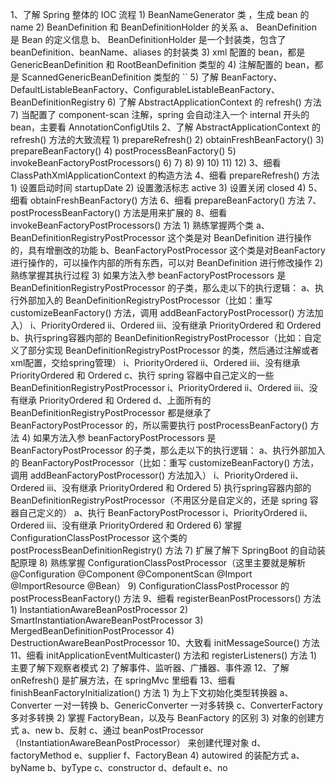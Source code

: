 1、了解 Spring 整体的 IOC 流程
    1) BeanNameGenerator 类 ，生成 bean 的 name
    2) BeanDefinition 和 BeanDefinitionHolder 的关系
        a、 BeanDefinition 是 Bean 的定义信息
        b、 BeanDefinitionHolder 是一个封装类，包含了 beanDefinition、beanName、aliases 的封装类
    3) xml 配置的 bean，都是 GenericBeanDefinition 和 RootBeanDefinition 类型的
    4) 注解配置的 bean，都是 ScannedGenericBeanDefinition 类型的   ``
    5) 了解 BeanFactory、DefaultListableBeanFactory、ConfigurableListableBeanFactory、BeanDefinitionRegistry
    6) 了解 AbstractApplicationContext 的 refresh() 方法
    7) 当配置了 component-scan 注解，spring 会自动注入一个 internal 开头的 bean，主要看 AnnotationConfigUtils
2、了解 AbstractApplicationContext 的 refresh() 方法的大致流程
    1) prepareRefresh()
    2) obtainFreshBeanFactory()
    3) prepareBeanFactory()
    4) postProcessBeanFactory()
    5) invokeBeanFactoryPostProcessors()
    6)
    7)
    8)
    9)
    10)
    11)
    12)
3、细看 ClassPathXmlApplicationContext 的构造方法
4、细看 prepareRefresh() 方法
    1) 设置启动时间 startupDate
    2) 设置激活标志 active
    3) 设置关闭 closed
    4) 
5、细看 obtainFreshBeanFactory() 方法 
6、细看 prepareBeanFactory() 方法
7、postProcessBeanFactory() 方法是用来扩展的
8、细看 invokeBeanFactoryPostProcessors() 方法
    1) 熟练掌握两个类 
        a、BeanDefinitionRegistryPostProcessor   这个类是对 BeanDefinition 进行操作的，具有增删改的功能
        b、BeanFactoryPostProcessor  这个类是对BeanFactory 进行操作的，可以操作内部的所有东西，可以对 BeanDefinition 进行修改操作
    2) 熟练掌握其执行过程
    3) 如果方法入参 beanFactoryPostProcessors 是 BeanDefinitionRegistryPostProcessor 的子类，那么走以下的执行逻辑：
        a、执行外部加入的 BeanDefinitionRegistryPostProcessor（比如：重写 customizeBeanFactory() 方法，调用 addBeanFactoryPostProcessor() 方法加入）
            i、PriorityOrdered
            ii、Ordered
            iii、没有继承 PriorityOrdered 和 Ordered 
        b、执行spring容器内部的 BeanDefinitionRegistryPostProcessor（比如：自定义了部分实现 BeanDefinitionRegistryPostProcessor 的类，然后通过注解或者xml配置，交给spring管理）
            i、PriorityOrdered
            ii、Ordered
            iii、没有继承 PriorityOrdered 和 Ordered 
        c、执行 spring 容器中自己定义的一些 BeanDefinitionRegistryPostProcessor
            i、PriorityOrdered
            ii、Ordered
            iii、没有继承 PriorityOrdered 和 Ordered 
        d、上面所有的 BeanDefinitionRegistryPostProcessor 都是继承了 BeanFactoryPostProcessor 的，所以需要执行 postProcessBeanFactory() 方法
    4) 如果方法入参 beanFactoryPostProcessors 是 BeanFactoryPostProcessor 的子类，那么走以下的执行逻辑：
        a、执行外部加入的 BeanFactoryPostProcessor（比如：重写 customizeBeanFactory() 方法，调用 addBeanFactoryPostProcessor() 方法加入）
            i、PriorityOrdered
            ii、Ordered
            iii、没有继承 PriorityOrdered 和 Ordered 
    5) 执行spring容器内部的 BeanDefinitionRegistryPostProcessor（不用区分是自定义的，还是 spring 容器自己定义的）
        a、执行 BeanFactoryPostProcessor
            i、PriorityOrdered
            ii、Ordered
            iii、没有继承 PriorityOrdered 和 Ordered
    6) 掌握 ConfigurationClassPostProcessor 这个类的 postProcessBeanDefinitionRegistry() 方法
    7) 扩展了解下 SpringBoot 的自动装配原理
    8) 熟练掌握 ConfigurationClassPostProcessor（这里主要就是解析 @Configuration @Component @ComponentScan @Import @ImportResource @Bean）
    9) ConfigurationClassPostProcessor 的 postProcessBeanFactory() 方法
9、细看 registerBeanPostProcessors() 方法
    1) InstantiationAwareBeanPostProcessor
    2) SmartInstantiationAwareBeanPostProcessor
    3) MergedBeanDefinitionPostProcessor
    4) DestructionAwareBeanPostProcessor
10、大致看 initMessageSource() 方法
11、细看 initApplicationEventMulticaster() 方法和 registerListeners() 方法
    1) 主要了解下观察者模式
    2) 了解事件、监听器、广播器、事件源
12、了解 onRefresh() 是扩展方法，在 springMvc 里细看
13、细看 finishBeanFactoryInitialization() 方法
    1) 为上下文初始化类型转换器
        a、Converter         一对一转换
        b、GenericConverter  一对多转换
        c、ConverterFactory  多对多转换
    2) 掌握 FactoryBean，以及与 BeanFactory 的区别
    3) 对象的创建方式
        a、new
        b、反射
        c、通过 beanPostProcessor（InstantiationAwareBeanPostProcessor） 来创建代理对象
        d、factoryMethod
        e、supplier
        f、FactoryBean
    4) autowired 的装配方式
        a、byName
        b、byType
        c、constructor
        d、default
        e、no